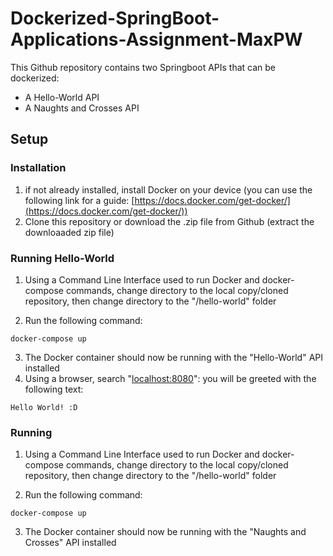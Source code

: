 # Dockerized-SpringBoot-Applications-Assignment-MaxPW
 
This Github repository contains two Springboot APIs that can be dockerized:

- A Hello-World API
- A Naughts and Crosses API

## Setup

### Installation

1. if not already installed, install Docker on your device (you can use the following link for a guide: [https://docs.docker.com/get-docker/](https://docs.docker.com/get-docker/))
2. Clone this repository or download the .zip file from Github (extract the downloaaded zip file)

### Running Hello-World

1. Using a Command Line Interface used to run Docker and docker-compose commands, change directory to the local copy/cloned repository, then change directory to the "/hello-world" folder

2. Run the following command: 

```
docker-compose up
```

3. The Docker container should now be running with the "Hello-World" API installed
4. Using a browser, search "[localhost:8080](localhost:8080)": you will be greeted with the following text:

```
Hello World! :D
```

### Running

1. Using a Command Line Interface used to run Docker and docker-compose commands, change directory to the local copy/cloned repository, then change directory to the "/hello-world" folder

2. Run the following command: 

```
docker-compose up
```

3. The Docker container should now be running with the "Naughts and Crosses" API installed
